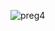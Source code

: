 ![preg4](https://user-images.githubusercontent.com/30559667/103041728-3c337f80-4545-11eb-95e0-730b355f67ca.PNG)
